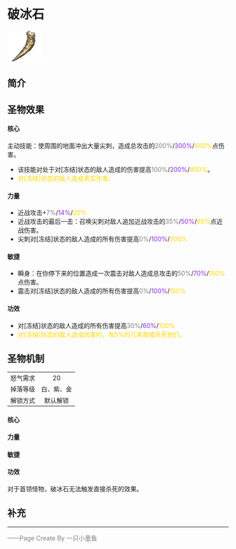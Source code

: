 # 破冰石
![破冰石](../Img/Texture2D_Potion/破冰石.png)
## 简介
## 圣物效果
#### **核心**  

 主动技能：使周围的地面冲出大量尖刺，造成总攻击的<font color=gray>200%</font>/<font color=BlueViolet>300%</font>/<font color=gold>400%</font>点伤害。
- 该技能对处于对[冻结]状态的敌人造成的伤害提高<font color=gray>100%</font>/<font color=BlueViolet>200%</font>/<font color=gold>400%</font>。
- <font color=gold>对[冻结]状态的敌人造成真实伤害。</font>
#### **力量** 
- 近战攻击+<font color=gray>7%</font>/<font color=BlueViolet>14%</font>/<font color=gold>20%</font>
- 近战攻击的最后一击：召唤尖刺对敌人追加近战攻击的<font color=gray>35%</font>/<font color=BlueViolet>50%</font>/<font color=gold>65%</font>点近战伤害。
- 尖刺对[冻结]状态的敌人造成的所有伤害提高<font color=gray>0%</font>/<font color=BlueViolet>100%</font>/<font color=gold>200%</font>

#### **敏捷**
 - 瞬身：在你停下来的位置造成一次震击对敌人造成总攻击的<font color=gray>50%</font>/<font color=BlueViolet>70%</font>/<font color=gold>150%</font>点伤害。
- 震击对[冻结]状态的敌人造成的所有伤害提高<font color=gray>0%</font>/<font color=BlueViolet>100%</font>/<font color=gold>150%</font>

#### **功效**
- 对[冻结]状态的敌人造成的所有伤害提高<font color=gray>30%</font>/<font color=BlueViolet>60%</font>/<font color=gold>100%</font>
- <font color=gold>对[冻结]状态的敌人造成伤害时，有5%的几率直接杀死他们。</font>


## 圣物机制
|||
| :----: | :----: |
|怒气需求|20|
|掉落等级|白、紫、金|
|解锁方式|默认解锁|

#### **核心**

#### **力量**

#### **敏捷**

#### **功效**
对于首领怪物，破冰石无法触发直接杀死的效果。

## 补充

---

<font color=grey>——Page Create By 一只小墨鱼</font>
